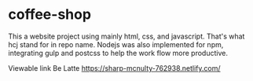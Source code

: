 # coffee-shop

This a website project using mainly html, css, and javascript. That's what hcj stand for in repo name.
Nodejs was also implemented for npm, integrating gulp and postcss to help the work flow more productive.

Viewable link
Be Latte
https://sharp-mcnulty-762938.netlify.com/
